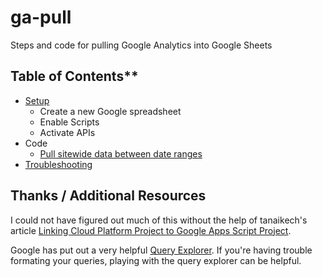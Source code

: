 # ga-pull
Steps and code for pulling Google Analytics into Google Sheets

## Table of Contents**
- [Setup](setup.md)
  - Create a new Google spreadsheet
  - Enable Scripts
  - Activate APIs
- Code
  - [Pull sitewide data between date ranges](code/sitewide-by-dates.md)
- [Troubleshooting](troubleshooting.md)

## Thanks / Additional Resources

I could not have figured out much of this without the help of tanaikech's article [Linking Cloud Platform Project to Google Apps Script Project](https://tanaikech.github.io/2019/07/05/linking-cloud-platform-project-to-google-apps-script-project/).

Google has put out a very helpful [Query Explorer](https://ga-dev-tools.appspot.com/query-explorer/). If you're having trouble formating your queries, playing with the query explorer can be helpful.

